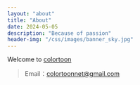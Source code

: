 ```yaml
---
layout: "about"
title: "About"
date: 2024-05-05
description: "Because of passion"
header-img: "/css/images/banner_sky.jpg"
---
```


Welcome to [colortoon](https://colortoon.net/)

> Email：colortoonnet@gmail.com
